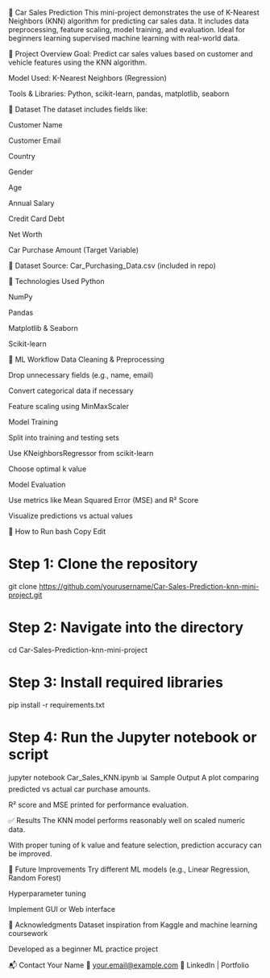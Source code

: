 🚗 Car Sales Prediction 
This mini-project demonstrates the use of K-Nearest Neighbors (KNN) algorithm for predicting car sales data. It includes data preprocessing, feature scaling, model training, and evaluation. Ideal for beginners learning supervised machine learning with real-world data.

📌 Project Overview
Goal: Predict car sales values based on customer and vehicle features using the KNN algorithm.

Model Used: K-Nearest Neighbors (Regression)

Tools & Libraries: Python, scikit-learn, pandas, matplotlib, seaborn

📁 Dataset
The dataset includes fields like:

Customer Name

Customer Email

Country

Gender

Age

Annual Salary

Credit Card Debt

Net Worth

Car Purchase Amount (Target Variable)

📄 Dataset Source: Car_Purchasing_Data.csv (included in repo)

🧪 Technologies Used
Python

NumPy

Pandas

Matplotlib & Seaborn

Scikit-learn

🧠 ML Workflow
Data Cleaning & Preprocessing

Drop unnecessary fields (e.g., name, email)

Convert categorical data if necessary

Feature scaling using MinMaxScaler

Model Training

Split into training and testing sets

Use KNeighborsRegressor from scikit-learn

Choose optimal k value

Model Evaluation

Use metrics like Mean Squared Error (MSE) and R² Score

Visualize predictions vs actual values

🚀 How to Run
bash
Copy
Edit
# Step 1: Clone the repository
git clone https://github.com/yourusername/Car-Sales-Prediction-knn-mini-project.git

# Step 2: Navigate into the directory
cd Car-Sales-Prediction-knn-mini-project

# Step 3: Install required libraries
pip install -r requirements.txt

# Step 4: Run the Jupyter notebook or script
jupyter notebook Car_Sales_KNN.ipynb
📊 Sample Output
A plot comparing predicted vs actual car purchase amounts.

R² score and MSE printed for performance evaluation.

✅ Results
The KNN model performs reasonably well on scaled numeric data.

With proper tuning of k value and feature selection, prediction accuracy can be improved.

📌 Future Improvements
Try different ML models (e.g., Linear Regression, Random Forest)

Hyperparameter tuning

Implement GUI or Web interface

🙌 Acknowledgments
Dataset inspiration from Kaggle and machine learning coursework

Developed as a beginner ML practice project

📬 Contact
Your Name
📧 your.email@example.com
🔗 LinkedIn | Portfolio
